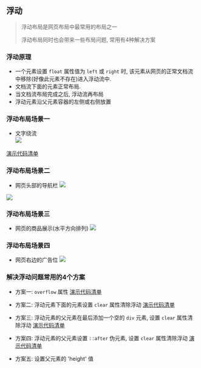 ## 浮动
> 浮动布局是网页布局中最常用的布局之一
>
> 浮动布局同时也会带来一些布局问题, 常用有4种解决方案

### 浮动原理
* 一个元素设置 `float` 属性值为 `left` 或 `right` 时, 该元素从网页的正常文档流中移除(好像此元素不存在)进入浮动流中. 
* 文档流下面的元素正常布局. 
* 当文档流布局完成之后, 浮动流再布局
* 浮动元素沿父元素容器的左侧或右侧放置

### 浮动布局场景一
* 文字绕流<br>
![](../../images/float_around.png)

[演示代码清单](文字绕流/README.md)


### 浮动布局场景二
* 网页头部的导航栏
![](../../images/jd_navbar.png)

![](../../images/w3_navbar.png)



### 浮动布局场景三
* 网页的商品展示(水平方向排列)
![](../../images/jd_product.png)


### 浮动布局场景四
* 网页右边的广告位
![](../../images/jd_ad.png)


### 解决浮动问题常用的4个方案
* 方案一: `overflow` 属性 [演示代码清单](文字绕流)

* 方案二: 浮动元素下面的元素设置 `clear` 属性清除浮动 [演示代码清单](清除浮动方案二)

* 方案三: 浮动元素的父元素在最后添加一个空的 `div` 元素, 设置 `clear` 属性清除浮动 [演示代码清单](清除浮动方案三)

* 方案四: 浮动元素的父元素设置 `::after` 伪元素, 设置 `clear` 属性清除浮动 [演示代码清单](清除浮动方案四)

* 方案五: 设置父元素的 'height' 值
 
